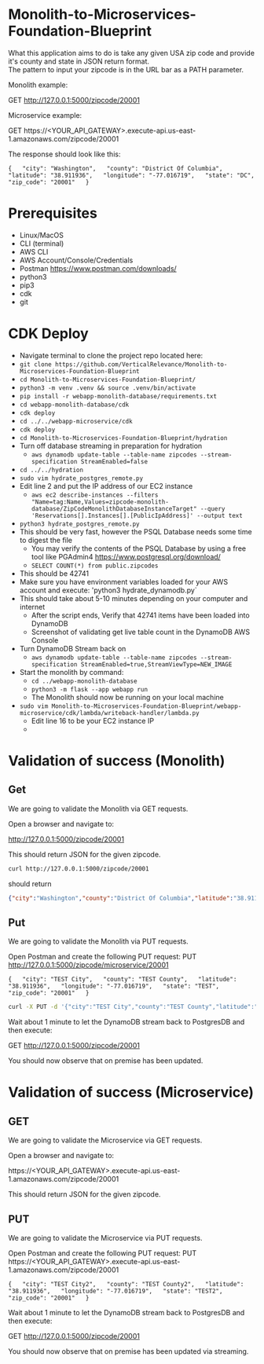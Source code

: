 # Monolith-to-Microservices-Foundation-Blueprint
What this application aims to do is take any given USA zip code and provide it's county and state in JSON return format.  
The pattern to input your zipcode is in the URL bar as a PATH parameter.

Monolith example:

GET http://127.0.0.1:5000/zipcode/20001

Microservice example:

GET https://<YOUR_API_GATEWAY>.execute-api.us-east-1.amazonaws.com/zipcode/20001

The response should look like this:

`{  
"city": "Washington",  
"county": "District Of Columbia",  
"latitude": "38.911936",  
"longitude": "-77.016719",  
"state": "DC",  
"zip_code": "20001"  
}  
`


# Prerequisites
* Linux/MacOS
* CLI (terminal)
* AWS CLI
* AWS Account/Console/Credentials
* Postman https://www.postman.com/downloads/
* python3
* pip3
* cdk
* git


# CDK Deploy
* Navigate terminal to clone the project repo located here:
* `git clone https://github.com/VerticalRelevance/Monolith-to-Microservices-Foundation-Blueprint`
* `cd Monolith-to-Microservices-Foundation-Blueprint/`
* `python3 -m venv .venv && source .venv/bin/activate`
* `pip install -r webapp-monolith-database/requirements.txt`
* `cd webapp-monolith-database/cdk`
* `cdk deploy`
* `cd ../../webapp-microservice/cdk`
* `cdk deploy`
* `cd Monolith-to-Microservices-Foundation-Blueprint/hydration`
* Turn off database streaming in preparation for hydration
    * `aws dynamodb update-table --table-name zipcodes --stream-specification StreamEnabled=false`
* `cd ../../hydration`
* `sudo vim hydrate_postgres_remote.py`
* Edit line 2 and put the IP address of our EC2 instance
    * `aws ec2 describe-instances --filters "Name=tag:Name,Values=zipcode-monolith-database/ZipCodeMonolithDatabaseInstanceTarget" --query 'Reservations[].Instances[].[PublicIpAddress]' --output text`
* `python3 hydrate_postgres_remote.py`
* This should be very fast, however the PSQL Database needs some time to digest the file
    * You may verify the contents of the PSQL Database by using a free tool like PGAdmin4 https://www.postgresql.org/download/
    * `SELECT COUNT(*) from public.zipcodes`
* This should be 42741
* Make sure you have environment variables loaded for your AWS account and execute: 'python3 hydrate_dynamodb.py`
* This should take about 5-10 minutes depending on your computer and internet
    * After the script ends, Verify that 42741 items have been loaded into DynamoDB
    * Screenshot of validating get live table count in the DynamoDB AWS Console
* Turn DynamoDB Stream back on
    * `aws dynamodb update-table --table-name zipcodes --stream-specification StreamEnabled=true,StreamViewType=NEW_IMAGE`
* Start the monolith by command:
    * `cd ../webapp-monolith-database`
    * `python3 -m flask --app webapp run`
    * The Monolith should now be running on your local machine
* `sudo vim Monolith-to-Microservices-Foundation-Blueprint/webapp-microservice/cdk/lambda/writeback-handler/lambda.py`
    * Edit line 16 to be your EC2 instance IP
    * 

# Validation of success (Monolith)
## Get
We are going to validate the Monolith via GET requests.

Open a browser and navigate to:

http://127.0.0.1:5000/zipcode/20001

This should return JSON for the given zipcode.

```bash
curl http://127.0.0.1:5000/zipcode/20001
```

should return

```json
{"city":"Washington","county":"District Of Columbia","latitude":"38.911936","longitude":"-77.016719","state":"DC","zip_code":"20001"}
```

## Put
We are going to validate the Monolith via PUT requests.

Open Postman and create the following PUT request:
PUT http://127.0.0.1:5000/zipcode/microservice/20001

`{  
"city": "TEST City",  
"county": "TEST County",  
"latitude": "38.911936",  
"longitude": "-77.016719",  
"state": "TEST",  
"zip_code": "20001"  
}  
`

```bash
curl -X PUT -d '{"city":"TEST City","county":"TEST County","latitude":"38.911936","longitude":"-77.016719","state":"TEST","zip_code":"20001"}' -H 'content-type: application/json' http://127.0.0.1:5000/zipcode/microservice/20001
```

Wait about 1 minute to let the DynamoDB stream back to PostgresDB and then execute:

GET http://127.0.0.1:5000/zipcode/20001

You should now observe that on premise has been updated.

# Validation of success (Microservice)
## GET

We are going to validate the Microservice via GET requests.

Open a browser and navigate to:

https://<YOUR_API_GATEWAY>.execute-api.us-east-1.amazonaws.com/zipcode/20001

This should return JSON for the given zipcode.

## PUT
We are going to validate the Microservice via PUT requests.

Open Postman and create the following PUT request:
PUT https://<YOUR_API_GATEWAY>.execute-api.us-east-1.amazonaws.com/zipcode/20001

`{  
"city": "TEST City2",  
"county": "TEST County2",  
"latitude": "38.911936",  
"longitude": "-77.016719",  
"state": "TEST2",  
"zip_code": "20001"  
}  
`

Wait about 1 minute to let the DynamoDB stream back to PostgresDB and then execute:

GET http://127.0.0.1:5000/zipcode/20001

You should now observe that on premise has been updated via streaming.
